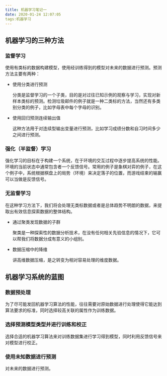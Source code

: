 ```yaml
---
title: 机器学习笔记一
date: 2020-01-24 12:07:05
tags:机器学习
---
```


## 机器学习的三种方法

### 监督学习

使用有类标的数据构建模型，使用经训练得到的模型对未来的数据进行预测。预测方法主要有两种：

+ 使用分类进行预测

  分类是监督学习的一个子类，目的是对过往已知示例的观察与学习，实现对新样本类标的预测。检测垃圾邮件的例子就是一种二类标的方法，当然还有多类别分类的例子，比如字母表中每个字母的识别。

+ 使用回归预测连续输出值

  这种方法用于对连续型输出变量进行预测，比如学习成绩分数和自习时间多少之间进行预测。

### 强化（半监督）学习

强化学习的目标在于构建一个系统，在于环境的交互过程中逐步提高系统的性能。环境的当前状态中通常包含者一个反馈信号。常用的例子是象棋对弈的例子，在这个例子中，系统根据棋盘上的局势（环境）来决定落子的位置，而游戏结束的输赢可以当做是反馈信号。

### 无监督学习

在这种学习方法下，我们将会处理无类标数据或者是总体趋势不明朗的数据，来提取出有效信息探索数据的整体结构。

+ 通过聚类发现数据的子群

  聚类是一种探索性的数据分析技术，在没有任何相关先验信息的情况下，它可以帮我们将数据分成有意义的小组别。

+ 数据压缩中的降维

  讲高维数据压缩，是之转变为相对容易处理的维度数据。

## 机器学习系统的蓝图

### 数据预处理

为了尽可能发回机器学习算法的性能，往往需要对原始数据进行处理使得它能达到算法要求的标准，同时选择较高关联的属性作为训练数据。

### 选择预测模型类型并进行训练和校正

选择合适的机器学习算法来对训练数据集进行学习得到模型，同时利用反馈信号来对模型进行校正。

### 使用未知数据进行预测

对未来的数据进行预测。